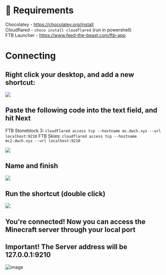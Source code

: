 # 📝 Requirements

Chocolatey - <https://chocolatey.org/install>  
Cloudflared - `choco install cloudflared` (run in powershell) <br>
FTB Launcher - <https://www.feed-the-beast.com/ftb-app>

# Connecting

## Right click your desktop, and add a new shortcut:

![](https://files.readme.io/f3dfbe8-image.png)

## Paste the following code into the text field, and hit Next

FTB Stoneblock 3: `cloudflared access tcp --hostname mc.dwch.xyz --url localhost:9210`
FTB Skies: `cloudflared access tcp --hostname mc2.dwch.xyz --url localhost:9210`

![](https://files.readme.io/e5b93a9-image.png)

## Name and finish

![](https://files.readme.io/c04d84a-image.png)

## Run the shortcut (double click)

![](https://files.readme.io/5f9dde7-image.png)

## You're connected! Now you can access the Minecraft server through your local port
## Important! The Server address will be 127.0.0.1:9210

![image](https://user-images.githubusercontent.com/30090013/232256536-e8a5006b-2c22-4aeb-9b56-d86c48a7540d.png)
